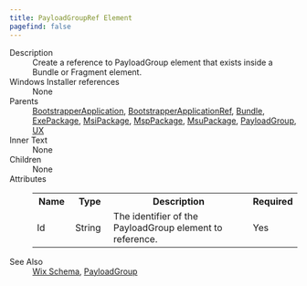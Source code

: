 ```yaml
---
title: PayloadGroupRef Element
pagefind: false
---
```

<dl>
  <dt>Description</dt>
  <dd>Create a reference to PayloadGroup element that exists inside a Bundle or Fragment element.</dd>
  <dt>Windows Installer references</dt>
  <dd>None</dd>
  <dt>Parents</dt>
  <dd>
    <a href="../bootstrapperapplication/">BootstrapperApplication</a>, <a href="../bootstrapperapplicationref/">BootstrapperApplicationRef</a>, <a href="../bundle/">Bundle</a>, <a href="../exepackage/">ExePackage</a>, <a href="../msipackage/">MsiPackage</a>, <a href="../msppackage/">MspPackage</a>, <a href="../msupackage/">MsuPackage</a>, <a href="../payloadgroup/">PayloadGroup</a>, <a href="../ux/">UX</a></dd>
  <dt>Inner Text</dt>
  <dd>None</dd>
  <dt>Children</dt>
  <dd>None</dd>
  <dt>Attributes</dt>
  <dd>
    <table cellspacing="0" cellpadding="0" class="schema">
      <tr>
        <th width="15%">Name</th>
        <th width="15%">Type</th>
        <th width="65%">Description</th>
        <th width="15%">Required</th>
      </tr>
      <tr>
        <td>Id</td>
        <td>String</td>
        <td>The identifier of the PayloadGroup element to reference.</td>
        <td>Yes</td>
      </tr>
    </table>
  </dd>
  <dt>See Also</dt>
  <dd>
    <a href="../">Wix Schema</a>, <a href="../payloadgroup/">PayloadGroup</a></dd>
</dl>
